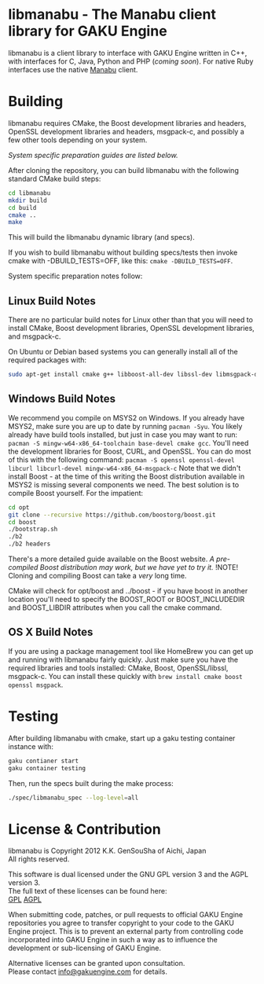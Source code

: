 libmanabu - The Manabu client library for GAKU Engine
=====================================================
libmanabu is a client library to interface with GAKU Engine written in C++, with interfaces for 
C, Java, Python and PHP (*coming soon*). For native Ruby interfaces use the native 
[Manabu](https://github.com/GAKUEngine/manabu) client.

Building
========
libmanabu requires CMake, the Boost development libraries and headers, OpenSSL development 
libraries and headers, msgpack-c, and possibly a few other tools depending on your system.  
  
*System specific preparation guides are listed below.*  
  
After cloning the repository, you can build libmanabu with the following standard CMake build steps:

```sh
cd libmanabu
mkdir build
cd build
cmake ..
make
```

This will build the libmanabu dynamic library (and specs).

If you wish to build libmanabu without building specs/tests then invoke cmake with 
-DBUILD_TESTS=OFF, like this: ```cmake -DBUILD_TESTS=OFF```.
  
System specific preparation notes follow:

Linux Build Notes
-----------------
There are no particular build notes for Linux other than that you will need to install 
CMake, Boost development libraries, OpenSSL development libraries, and msgpack-c.

On Ubuntu or Debian based systems you can generally install all of the required packages 
with:
```sh
sudo apt-get install cmake g++ libboost-all-dev libssl-dev libmsgpack-dev
```


Windows Build Notes
-------------------
We recommend you compile on MSYS2 on Windows. If you already have MSYS2, make sure you are 
up to date by running ```pacman -Syu```. You likely already have build tools installed, 
but just in case you may want to run: 
```pacman -S mingw-w64-x86_64-toolchain base-devel cmake gcc```.
You'll need the development libraries for Boost, CURL, and OpenSSL. You can do most of this 
with the following command: 
```pacman -S openssl openssl-devel libcurl libcurl-devel mingw-w64-x86_64-msgpack-c```
Note that we didn't install Boost - at the time of this writing the Boost distribution 
available in MSYS2 is missing several components we need. The best solution is to 
compile Boost yourself. For the impatient:

```sh
cd opt
git clone --recursive https://github.com/boostorg/boost.git
cd boost
./bootstrap.sh
./b2
./b2 headers
```

There's a more detailed guide available on the Boost website. _A pre-compiled Boost 
distribution may work, but we have yet to try it._
!NOTE! Cloning and compiling Boost can take a *very* long time.
  
CMake will check for opt/boost and ../boost - if you have boost in another location 
you'll need to specify the BOOST_ROOT or BOOST_INCLUDEDIR and BOOST_LIBDIR attributes 
when you call the cmake command.


OS X Build Notes
----------------
If you are using a package management tool like HomeBrew you can get up and running with 
libmanabu fairly quickly. Just make sure you have the required libraries and tools 
installed: CMake, Boost, OpenSSL/libssl, msgpack-c. You can install these quickly with 
```brew install cmake boost openssl msgpack```.

Testing
=======
After building libmanabu with cmake, start up a gaku testing container instance with:

```sh
gaku contianer start
gaku container testing
```

Then, run the specs built during the make process:
```sh
./spec/libmanabu_spec --log-level=all
```

License & Contribution
======================
libmanabu is Copyright 2012 K.K. GenSouSha of Aichi, Japan  
All rights reserved.

This software is dual licensed under the GNU GPL version 3 and the AGPL version 3.  
The full text of these licenses can be found here:  
[GPL](https://gnu.org/licenses/gpl.html) [AGPL](https://gnu.org/licenses/agpl.html)  

When submitting code, patches, or pull requests to official GAKU Engine repositories you agree to 
transfer copyright to your code to the GAKU Engine project. This is to prevent an external party 
from controlling code incorporated into GAKU Engine in such a way as to influence the development 
or sub-licensing of GAKU Engine. 

Alternative licenses can be granted upon consultation.  
Please contact info@gakuengine.com for details.
